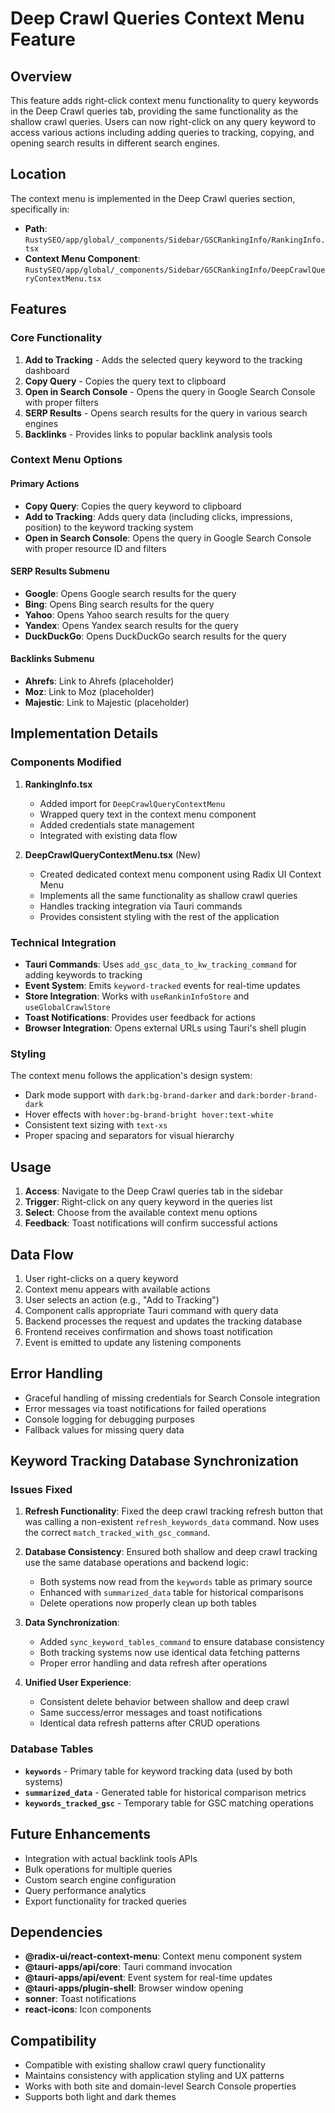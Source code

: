 # Deep Crawl Queries Context Menu Feature

## Overview

This feature adds right-click context menu functionality to query keywords in the Deep Crawl queries tab, providing the same functionality as the shallow crawl queries. Users can now right-click on any query keyword to access various actions including adding queries to tracking, copying, and opening search results in different search engines.

## Location

The context menu is implemented in the Deep Crawl queries section, specifically in:
- **Path**: `RustySEO/app/global/_components/Sidebar/GSCRankingInfo/RankingInfo.tsx`
- **Context Menu Component**: `RustySEO/app/global/_components/Sidebar/GSCRankingInfo/DeepCrawlQueryContextMenu.tsx`

## Features

### Core Functionality

1. **Add to Tracking** - Adds the selected query keyword to the tracking dashboard
2. **Copy Query** - Copies the query text to clipboard
3. **Open in Search Console** - Opens the query in Google Search Console with proper filters
4. **SERP Results** - Opens search results for the query in various search engines
5. **Backlinks** - Provides links to popular backlink analysis tools

### Context Menu Options

#### Primary Actions
- **Copy Query**: Copies the query keyword to clipboard
- **Add to Tracking**: Adds query data (including clicks, impressions, position) to the keyword tracking system
- **Open in Search Console**: Opens the query in Google Search Console with proper resource ID and filters

#### SERP Results Submenu
- **Google**: Opens Google search results for the query
- **Bing**: Opens Bing search results for the query  
- **Yahoo**: Opens Yahoo search results for the query
- **Yandex**: Opens Yandex search results for the query
- **DuckDuckGo**: Opens DuckDuckGo search results for the query

#### Backlinks Submenu
- **Ahrefs**: Link to Ahrefs (placeholder)
- **Moz**: Link to Moz (placeholder)
- **Majestic**: Link to Majestic (placeholder)

## Implementation Details

### Components Modified

1. **RankingInfo.tsx**
   - Added import for `DeepCrawlQueryContextMenu`
   - Wrapped query text in the context menu component
   - Added credentials state management
   - Integrated with existing data flow

2. **DeepCrawlQueryContextMenu.tsx** (New)
   - Created dedicated context menu component using Radix UI Context Menu
   - Implements all the same functionality as shallow crawl queries
   - Handles tracking integration via Tauri commands
   - Provides consistent styling with the rest of the application

### Technical Integration

- **Tauri Commands**: Uses `add_gsc_data_to_kw_tracking_command` for adding keywords to tracking
- **Event System**: Emits `keyword-tracked` events for real-time updates
- **Store Integration**: Works with `useRankinInfoStore` and `useGlobalCrawlStore`
- **Toast Notifications**: Provides user feedback for actions
- **Browser Integration**: Opens external URLs using Tauri's shell plugin

### Styling

The context menu follows the application's design system:
- Dark mode support with `dark:bg-brand-darker` and `dark:border-brand-dark`
- Hover effects with `hover:bg-brand-bright hover:text-white`
- Consistent text sizing with `text-xs`
- Proper spacing and separators for visual hierarchy

## Usage

1. **Access**: Navigate to the Deep Crawl queries tab in the sidebar
2. **Trigger**: Right-click on any query keyword in the queries list
3. **Select**: Choose from the available context menu options
4. **Feedback**: Toast notifications will confirm successful actions

## Data Flow

1. User right-clicks on a query keyword
2. Context menu appears with available actions
3. User selects an action (e.g., "Add to Tracking")
4. Component calls appropriate Tauri command with query data
5. Backend processes the request and updates the tracking database
6. Frontend receives confirmation and shows toast notification
7. Event is emitted to update any listening components

## Error Handling

- Graceful handling of missing credentials for Search Console integration
- Error messages via toast notifications for failed operations
- Console logging for debugging purposes
- Fallback values for missing query data

## Keyword Tracking Database Synchronization

### Issues Fixed

1. **Refresh Functionality**: Fixed the deep crawl tracking refresh button that was calling a non-existent `refresh_keywords_data` command. Now uses the correct `match_tracked_with_gsc_command`.

2. **Database Consistency**: Ensured both shallow and deep crawl tracking use the same database operations and backend logic:
   - Both systems now read from the `keywords` table as primary source
   - Enhanced with `summarized_data` table for historical comparisons
   - Delete operations now properly clean up both tables

3. **Data Synchronization**: 
   - Added `sync_keyword_tables_command` to ensure database consistency
   - Both tracking systems now use identical data fetching patterns
   - Proper error handling and data refresh after operations

4. **Unified User Experience**: 
   - Consistent delete behavior between shallow and deep crawl
   - Same success/error messages and toast notifications
   - Identical data refresh patterns after CRUD operations

### Database Tables

- **`keywords`** - Primary table for keyword tracking data (used by both systems)
- **`summarized_data`** - Generated table for historical comparison metrics  
- **`keywords_tracked_gsc`** - Temporary table for GSC matching operations

## Future Enhancements

- Integration with actual backlink tools APIs
- Bulk operations for multiple queries
- Custom search engine configuration
- Query performance analytics
- Export functionality for tracked queries

## Dependencies

- **@radix-ui/react-context-menu**: Context menu component system
- **@tauri-apps/api/core**: Tauri command invocation
- **@tauri-apps/api/event**: Event system for real-time updates
- **@tauri-apps/plugin-shell**: Browser window opening
- **sonner**: Toast notifications
- **react-icons**: Icon components

## Compatibility

- Compatible with existing shallow crawl query functionality
- Maintains consistency with application styling and UX patterns
- Works with both site and domain-level Search Console properties
- Supports both light and dark themes